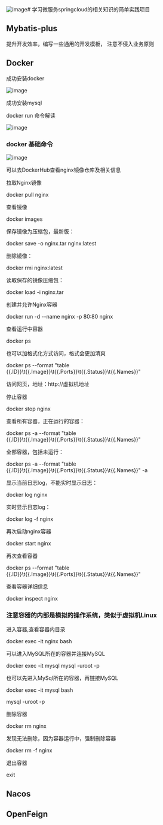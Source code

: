 ![image](https://github.com/LilRind/SpringCloud-Learn/assets/66501637/5185bb3a-a262-4532-a0f8-91ca7443d008)# 学习微服务springcloud的相关知识的简单实践项目

## Mybatis-plus
提升开发效率，编写一些通用的开发模板，
注意不侵入业务原则

## Docker
成功安装docker

![image](https://github.com/LilRind/SpringCloud-Learn/assets/66501637/72b87ef2-55a1-4bbc-be1d-0b1577ef3ad9)

成功安装mysql

docker run 命令解读

![image](https://github.com/LilRind/SpringCloud-Learn/assets/66501637/e1e029d6-811d-4311-8551-bbde713c8a92)

### docker 基础命令

![image](https://github.com/LilRind/SpringCloud-Learn/assets/66501637/a526d314-0155-45c1-99d3-0dddf78021d6)

可以去DockerHub查看nginx镜像仓库及相关信息

拉取Nginx镜像

docker pull nginx

查看镜像

docker images

保存镜像为压缩包，最新版：

docker save -o nginx.tar nginx:latest

删除镜像：

docker rmi nginx:latest

读取保存的镜像压缩包：

docker load -i nginx.tar  

创建并允许Nginx容器

docker run -d --name nginx -p 80:80 nginx

查看运行中容器

docker ps

也可以加格式化方式访问，格式会更加清爽

docker ps --format "table {{.ID}}\t{{.Image}}\t{{.Ports}}\t{{.Status}}\t{{.Names}}"

访问网页，地址：http://虚拟机地址

停止容器

docker stop nginx

查看所有容器，正在运行的容器：

docker ps -a --format "table {{.ID}}\t{{.Image}}\t{{.Ports}}\t{{.Status}}\t{{.Names}}" 

全部容器，包括未运行：

docker ps -a --format "table {{.ID}}\t{{.Image}}\t{{.Ports}}\t{{.Status}}\t{{.Names}}" -a


显示当前日志log，不能实时显示日志：

docker log nginx

实时显示日志log：

docker log -f nginx

再次启动nginx容器

docker start nginx

再次查看容器

docker ps --format "table {{.ID}}\t{{.Image}}\t{{.Ports}}\t{{.Status}}\t{{.Names}}"

查看容器详细信息

docker inspect nginx

### 注意容器的内部是模拟的操作系统，类似于虚拟机Linux

进入容器,查看容器内目录

docker exec -it nginx bash

可以进入MySQL所在的容器并连接MySQL

docker exec -it mysql mysql -uroot -p

也可以先进入MySql所在的容器，再链接MySQL

docker exec -it mysql bash

mysql -uroot -p

删除容器

docker rm nginx

发现无法删除，因为容器运行中，强制删除容器

docker rm -f nginx

退出容器

exit


## Nacos

## OpenFeign

